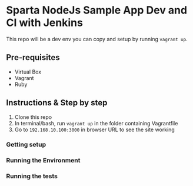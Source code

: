 # Sparta NodeJs Sample App Dev and CI with Jenkins

This repo will be a dev env you can copy and setup by running `vagrant up`.

## Pre-requisites
- Virtual Box
- Vagrant
- Ruby


## Instructions & Step by step
1. Clone this repo
2. In terminal/bash, run `vagrant up` in the folder containing Vagrantfile
3. Go to `192.168.10.100:3000` in browser URL to see the site working 

### Getting setup

### Running the Environment

### Running the tests